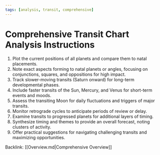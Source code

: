 ```yaml
---
tags: [analysis, transit, comprehensive]
---
```

# Comprehensive Transit Chart Analysis Instructions

1. Plot the current positions of all planets and compare them to natal placements.
2. Note exact aspects forming to natal planets or angles, focusing on conjunctions, squares, and oppositions for high impact.
3. Track slower-moving transits (Saturn onward) for long-term developmental phases.
4. Include faster transits of the Sun, Mercury, and Venus for short-term events and moods.
5. Assess the transiting Moon for daily fluctuations and triggers of major transits.
6. Monitor retrograde cycles to anticipate periods of review or delay.
7. Examine transits to progressed planets for additional layers of timing.
8. Synthesize timing and themes to provide an overall forecast, noting clusters of activity.
9. Offer practical suggestions for navigating challenging transits and maximizing opportunities.

Backlink: [[Overview.md|Comprehensive Overview]]
